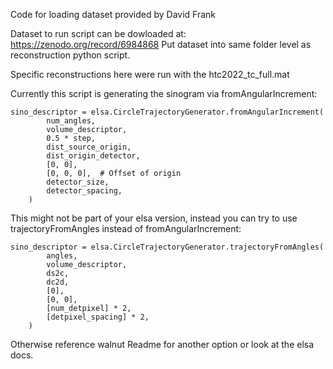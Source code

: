 Code for loading dataset provided by David Frank

Dataset to run script can be dowloaded at: https://zenodo.org/record/6984868
Put dataset into same folder level as reconstruction python script.

Specific reconstructions here were run with the htc2022_tc_full.mat

Currently this script is generating the sinogram via fromAngularIncrement:

```
sino_descriptor = elsa.CircleTrajectoryGenerator.fromAngularIncrement(
        num_angles,
        volume_descriptor,
        0.5 * step,
        dist_source_origin,
        dist_origin_detector,
        [0, 0],
        [0, 0, 0],  # Offset of origin
        detector_size,
        detector_spacing,
    )
```

This might not be part of your elsa version, instead you can try to use trajectoryFromAngles instead of fromAngularIncrement:

```
sino_descriptor = elsa.CircleTrajectoryGenerator.trajectoryFromAngles(
        angles,
        volume_descriptor,
        ds2c,
        dc2d,
        [0],
        [0, 0],
        [num_detpixel] * 2,
        [detpixel_spacing] * 2,
    )
```

Otherwise reference walnut Readme for another option or look at the elsa docs.
